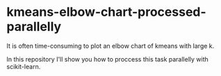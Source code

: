 # kmeans-elbow-chart-processed-parallelly
It is often time-consuming to plot an elbow chart of kmeans with large k.

In this repository I'll show you how to proccess this task parallelly with scikit-learn.
